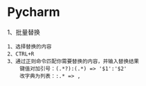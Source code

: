 # Pycharm



1、批量替换

```
1、选择替换的内容
2、CTRL+R
3、通过正则命令匹配你需要替换的内容，并输入替换结果
	键值对加引号：(.*?):(.*) => '$1':'$2'
	改字典为列表：:.* => ,
```

